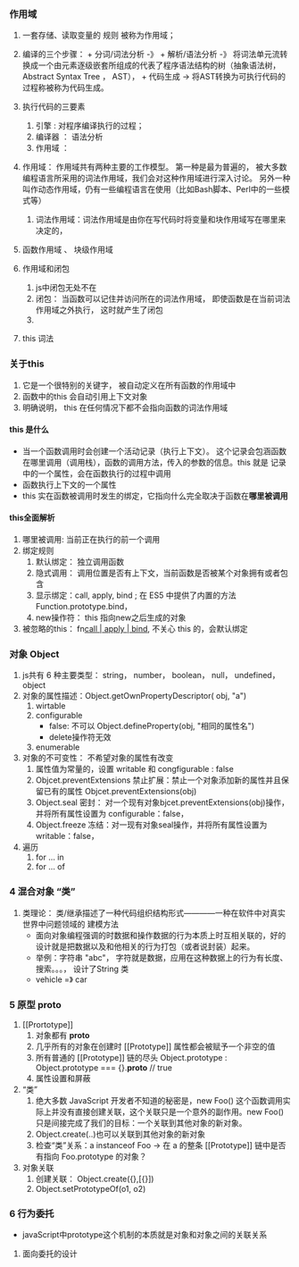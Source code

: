 ### 作用域
1. 一套存储、读取变量的 规则 被称为作用域；
2. 编译的三个步骤：
		+ 分词/词法分析 -》
		+ 解析/语法分析 -》 将词法单元流转换成一个由元素逐级嵌套所组成的代表了程序语法结构的树（抽象语法树， Abstract Syntax Tree ， AST），
		+ 代码生成 -> 将AST转换为可执行代码的过程称被称为代码生成。
3. 执行代码的三要素
	1. 引擎 : 对程序编译执行的过程；
	2. 编译器 ： 语法分析
	3. 作用域 ：
4. 作用域： 作用域共有两种主要的工作模型。 第一种是最为普遍的， 被大多数编程语言所采用的词法作用域，我们会对这种作用域进行深入讨论。 另外一种叫作动态作用域，仍有一些编程语言在使用（比如Bash脚本、Perl中的一些模式等）
	1. 词法作用域：词法作用域是由你在写代码时将变量和块作用域写在哪里来决定的，

4. 函数作用域 、 块级作用域
5. 作用域和闭包
	1. js中闭包无处不在
	2. 闭包： 当函数可以记住并访问所在的词法作用域， 即使函数是在当前词法作用域之外执行， 这时就产生了闭包
	3.

6. this 词法

### 关于this
1. 它是一个很特别的关键字， 被自动定义在所有函数的作用域中
2. 函数中的this 会自动引用上下文对象
3. 明确说明， this 在任何情况下都不会指向函数的词法作用域
#### this 是什么
+ 当一个函数调用时会创建一个活动记录（执行上下文）。 这个记录会包涵函数在哪里调用（调用栈），函数的调用方法，传入的参数的信息。this 就是 记录中的一个属性，会在函数执行的过程中调用
+ 函数执行上下文的一个属性
+ this 实在函数被调用时发生的绑定，它指向什么完全取决于函数在**哪里被调用**
#### this全面解析
1. 哪里被调用: 当前正在执行的前一个调用
2. 绑定规则
	1. 默认绑定： 独立调用函数
	2. 隐式调用： 调用位置是否有上下文，当前函数是否被某个对象拥有或者包含
	3. 显示绑定：call, apply, bind ; 在 ES5 中提供了内置的方法 Function.prototype.bind，
	4. new操作符： this 指向new之后生成的对象
3. 被忽略的this： fn[call | apply | bind](null), 不关心 this 的，会默认绑定

### 对象 Object
1. js共有 6 种主要类型： string， number， boolean， null， undefined， object
2. 对象的属性描述：Object.getOwnPropertyDescriptor( obj, "a")
	1. wirtable
	2. configurable
		+ false: 不可以 Object.defineProperty(obj, "相同的属性名")
		+ delete操作符无效
	3. enumerable
3. 对象的不可变性： 不希望对象的属性有改变
	1. 	属性值为常量的，设置 writable 和 congfigurable : false
	2. Objcet.preventExtensions 禁止扩展：禁止一个对象添加新的属性并且保留已有的属性 Objcet.preventExtensions(obj)
	3. Object.seal 密封： 对一个现有对象bjcet.preventExtensions(obj)操作，并将所有属性设置为 configurable：false，
	4. Object.freeze 冻结：对一现有对象seal操作，并将所有属性设置为 writable：false，
4. 遍历
	1. for ... in
	2. for ... of


### 4 混合对象 “类”
1. 类理论： 类/继承描述了一种代码组织结构形式————一种在软件中对真实世界中问题领域的 建模方法
	+ 面向对象编程强调的时数据和操作数据的行为本质上时互相关联的，好的设计就是把数据以及和他相关的行为打包（或者说封装）起来。
	+ 举例：字符串 "abc"， 字符就是数据，应用在这种数据上的行为有长度、搜索。。。， 设计了String 类
	+ vehicle =》 car

### 5 原型 __proto__
1. [[Prortotype]]
	1. 对象都有 __proto__
	2. 几乎所有的对象在创建时 [[Prototype]] 属性都会被赋予一个非空的值
	3. 所有普通的 [[Prototype]] 链的尽头 Object.prototype : Object.prototype ===  {}.__proto__ // true
	4. 属性设置和屏蔽
2. “类”
	1. 绝大多数 JavaScript 开发者不知道的秘密是，new Foo() 这个函数调用实际上并没有直接创建关联，这个关联只是一个意外的副作用。new Foo() 只是间接完成了我们的目标：一个关联到其他对象的新对象。
	2. Object.create(..)也可以关联到其他对象的新对象
	3. 检查“类”关系：a instanceof Foo -> 在 a 的整条 [[Prototype]] 链中是否有指向 Foo.prototype 的对象？
3. 对象关联
	1. 创建关联： Object.create({},[{}])
	2. Object.setPrototypeOf(o1, o2)

### 6 行为委托
+ javaScript中prototype这个机制的本质就是对象和对象之间的关联关系
1. 面向委托的设计



